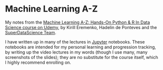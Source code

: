 # Machine Learning A-Z

My notes from the [Machine Learning A-Z: Hands-On Python & R In Data Science course on Udemy](https://www.udemy.com/machinelearning/), by Kirill Eremenko, Hadelin de Ponteves and the [SuperDataScience Team](https://www.superdatascience.com/pages/machine-learning).

I have written up in many of the lectures in [Jupyter](https://jupyter.org) notebooks. These notebooks are intended for my personal learning and progression tracking, by writing up the video lectures in my words (though I use many, many screenshots of the slides); they are no substitute for the course itself, which I highly recommend enrolling on.
